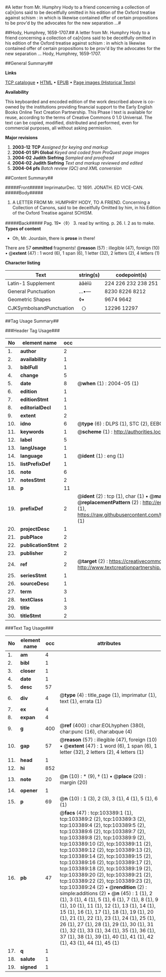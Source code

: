 #A letter from Mr. Humphry Hody to a friend concerning a collection of ca[n]ons said to be deceitfully omitted in his edition of the Oxford treatise against schism : in which is likewise contained offer of certain propositions to be prov'd by the advocates for the new separation ...#

##Hody, Humphrey, 1659-1707.##
A letter from Mr. Humphry Hody to a friend concerning a collection of ca[n]ons said to be deceitfully omitted in his edition of the Oxford treatise against schism : in which is likewise contained offer of certain propositions to be prov'd by the advocates for the new separation ...
Hody, Humphrey, 1659-1707.

##General Summary##

**Links**

[TCP catalogue](http://www.ota.ox.ac.uk/tcp/)  • 
[HTML](http://tei.it.ox.ac.uk/tcp/Texts-HTML/free/A44/A44091.html)  • 
[EPUB](http://tei.it.ox.ac.uk/tcp/Texts-EPUB/free/A44/A44091.epub) • 
[Page images (Historical Texts)](https://data.historicaltexts.jisc.ac.uk/view?pubId=eebo-15305357e&pageId=eebo-15305357e-103389-1)

**Availability**

This keyboarded and encoded edition of the
	       work described above is co-owned by the institutions
	       providing financial support to the Early English Books
	       Online Text Creation Partnership. This Phase I text is
	       available for reuse, according to the terms of Creative
	       Commons 0 1.0 Universal. The text can be copied,
	       modified, distributed and performed, even for
	       commercial purposes, all without asking permission.

**Major revisions**

1. __2003-12__ __TCP__ *Assigned for keying and markup*
1. __2004-01__ __SPi Global__ *Keyed and coded from ProQuest page images*
1. __2004-02__ __Judith Siefring__ *Sampled and proofread*
1. __2004-02__ __Judith Siefring__ *Text and markup reviewed and edited*
1. __2004-04__ __pfs__ *Batch review (QC) and XML conversion*

##Content Summary##

#####Front#####
ImprimaturDec. 12 1691. JONATH. ED VICE-CAN.
#####Body#####

1. A LETTER FROM Mr. HUMPHRY HODY, TO A FRIEND. Concerning a Collection of Canons, said to be deceitfully Omitted by him, in his Edition of the Oxford Treatise against SCHISM.

#####Back#####
Pag. 19▪〈◊〉 3. read by writing. p. 26. l. 2 as to make.
**Types of content**

  * Oh, Mr. Jourdain, there is **prose** in there!

There are 57 **ommitted** fragments! 
 @__reason__ (57) : illegible (47), foreign (10)  •  @__extent__ (47) : 1 word (6), 1 span (6), 1 letter (32), 2 letters (2), 4 letters (1)

**Character listing**


|Text|string(s)|codepoint(s)|
|---|---|---|
|Latin-1 Supplement|àâèîû|224 226 232 238 251|
|General Punctuation|…•—|8230 8226 8212|
|Geometric Shapes|◊▪|9674 9642|
|CJKSymbolsandPunctuation|〈〉|12296 12297|

##Tag Usage Summary##

###Header Tag Usage###

|No|element name|occ|attributes|
|---|---|---|---|
|1.|__author__|2||
|2.|__availability__|1||
|3.|__biblFull__|1||
|4.|__change__|5||
|5.|__date__|8| @__when__ (1) : 2004-05 (1)|
|6.|__edition__|1||
|7.|__editionStmt__|1||
|8.|__editorialDecl__|1||
|9.|__extent__|2||
|10.|__idno__|6| @__type__ (6) : DLPS (1), STC (2), EEBO-CITATION (1), OCLC (1), VID (1)|
|11.|__keywords__|1| @__scheme__ (1) : http://authorities.loc.gov/ (1)|
|12.|__label__|5||
|13.|__langUsage__|1||
|14.|__language__|1| @__ident__ (1) : eng (1)|
|15.|__listPrefixDef__|1||
|16.|__note__|6||
|17.|__notesStmt__|2||
|18.|__p__|11||
|19.|__prefixDef__|2| @__ident__ (2) : tcp (1), char (1)  •  @__matchPattern__ (2) : ([0-9\-]+):([0-9IVX]+) (1), (.+) (1)  •  @__replacementPattern__ (2) : http://eebo.chadwyck.com/downloadtiff?vid=$1&page=$2 (1), https://raw.githubusercontent.com/textcreationpartnership/Texts/master/tcpchars.xml#$1 (1)|
|20.|__projectDesc__|1||
|21.|__pubPlace__|2||
|22.|__publicationStmt__|2||
|23.|__publisher__|2||
|24.|__ref__|2| @__target__ (2) : https://creativecommons.org/publicdomain/zero/1.0/ (1), http://www.textcreationpartnership.org/docs/. (1)|
|25.|__seriesStmt__|1||
|26.|__sourceDesc__|1||
|27.|__term__|3||
|28.|__textClass__|1||
|29.|__title__|3||
|30.|__titleStmt__|2||


###Text Tag Usage###

|No|element name|occ|attributes|
|---|---|---|---|
|1.|__am__|4||
|2.|__bibl__|1||
|3.|__closer__|1||
|4.|__date__|1||
|5.|__desc__|57||
|6.|__div__|4| @__type__ (4) : title_page (1), imprimatur (1), text (1), errata (1)|
|7.|__ex__|4||
|8.|__expan__|4||
|9.|__g__|400| @__ref__ (400) : char:EOLhyphen (380), char:punc (16), char:abque (4)|
|10.|__gap__|57| @__reason__ (57) : illegible (47), foreign (10)  •  @__extent__ (47) : 1 word (6), 1 span (6), 1 letter (32), 2 letters (2), 4 letters (1)|
|11.|__head__|1||
|12.|__hi__|852||
|13.|__note__|20| @__n__ (10) : * (9), † (1)  •  @__place__ (20) : margin (20)|
|14.|__opener__|1||
|15.|__p__|69| @__n__ (10) : 1 (3), 2 (3), 3 (1), 4 (1), 5 (1), 6 (1)|
|16.|__pb__|47| @__facs__ (47) : tcp:103389:1 (1), tcp:103389:2 (2), tcp:103389:3 (2), tcp:103389:4 (2), tcp:103389:5 (2), tcp:103389:6 (2), tcp:103389:7 (2), tcp:103389:8 (2), tcp:103389:9 (2), tcp:103389:10 (2), tcp:103389:11 (2), tcp:103389:12 (2), tcp:103389:13 (2), tcp:103389:14 (2), tcp:103389:15 (2), tcp:103389:16 (2), tcp:103389:17 (2), tcp:103389:18 (2), tcp:103389:19 (2), tcp:103389:20 (2), tcp:103389:21 (2), tcp:103389:22 (2), tcp:103389:23 (2), tcp:103389:24 (2)  •  @__rendition__ (2) : simple:additions (2)  •  @__n__ (45) : 1 (1), 2 (1), 3 (1), 4 (1), 5 (1), 6 (1), 7 (1), 8 (1), 9 (1), 10 (1), 11 (1), 12 (1), 13 (1), 14 (1), 15 (1), 16 (1), 17 (1), 18 (1), 19 (1), 20 (1), 21 (1), 22 (1), 23 (1), 24 (1), 25 (1), 26 (1), 27 (1), 28 (1), 29 (1), 30 (1), 31 (1), 32 (1), 33 (1), 34 (1), 35 (1), 36 (1), 37 (1), 38 (1), 39 (1), 40 (1), 41 (1), 42 (1), 43 (1), 44 (1), 45 (1)|
|17.|__q__|1||
|18.|__salute__|1||
|19.|__signed__|1||
